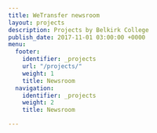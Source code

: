 ```yaml
---
title: WeTransfer newsroom
layout: projects
description: Projects by Belkirk College
publish_date: 2017-11-01 03:00:00 +0000
menu:
  footer:
    identifier: _projects
    url: "/projects/"
    weight: 1
    title: Newsroom
  navigation:
    identifier: _projects
    weight: 2
    title: Newsroom

---
```

